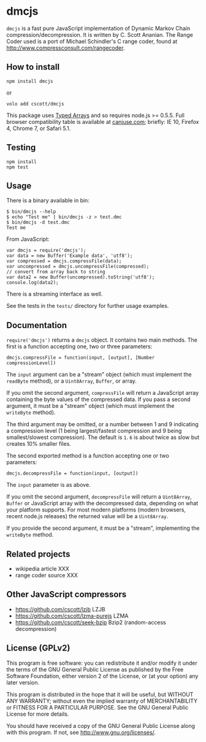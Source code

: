 # dmcjs

`dmcjs` is a fast pure JavaScript implementation of Dynamic Markov Chain
compression/decompression.  It is written by C. Scott Ananian.
The Range Coder used is a port of Michael Schindler's C range coder,
found at http://www.compressconsult.com/rangecoder.

## How to install

```
npm install dmcjs
```
or
```
volo add cscott/dmcjs
```

This package uses
[Typed Arrays](https://developer.mozilla.org/en-US/docs/JavaScript/Typed_arrays)
and so requires node.js >= 0.5.5.  Full browser compatibility table
is available at [caniuse.com](http://caniuse.com/typedarrays); briefly:
IE 10, Firefox 4, Chrome 7, or Safari 5.1.

## Testing

```
npm install
npm test
```

## Usage

There is a binary available in bin:
```
$ bin/dmcjs --help
$ echo "Test me" | bin/dmcjs -z > test.dmc
$ bin/dmcjs -d test.dmc
Test me
```

From JavaScript:
```
var dmcjs = require('dmcjs');
var data = new Buffer('Example data', 'utf8');
var compressed = dmcjs.compressFile(data);
var uncompressed = dmcjs.uncompressFile(compressed);
// convert from array back to string
var data2 = new Buffer(uncompressed).toString('utf8');
console.log(data2);
```
There is a streaming interface as well.

See the tests in the `tests/` directory for further usage examples.

## Documentation

`require('dmcjs')` returns a `dmcjs` object.  It contains two main
methods.  The first is a function accepting one, two or three parameters:

`dmcjs.compressFile = function(input, [output], [Number compressionLevel])`

The `input` argument can be a "stream" object (which must implement the
`readByte` method), or a `Uint8Array`, `Buffer`, or array.

If you omit the second argument, `compressFile` will return a JavaScript
array containing the byte values of the compressed data.  If you pass
a second argument, it must be a "stream" object (which must implement the
`writeByte` method).

The third argument may be omitted, or a number between 1 and 9 indicating
a compression level (1 being largest/fastest compression and 9 being
smallest/slowest compression).  The default is `1`. `6` is about twice
as slow but creates 10% smaller files.

The second exported method is a function accepting one or two parameters:

`dmcjs.decompressFile = function(input, [output])`

The `input` parameter is as above.

If you omit the second argument, `decompressFile` will return a
`Uint8Array`, `Buffer` or JavaScript array with the decompressed
data, depending on what your platform supports.  For most modern
platforms (modern browsers, recent node.js releases) the returned
value will be a `Uint8Array`.

If you provide the second argument, it must be a "stream", implementing
the `writeByte` method.

## Related projects

* wikipedia article XXX
* range coder source XXX

## Other JavaScript compressors

* https://github.com/cscott/lzjb LZJB
* https://github.com/cscott/lzma-purejs LZMA
* https://github.com/cscott/seek-bzip Bzip2 (random-access decompression)

## License (GPLv2)

This program is free software: you can redistribute it and/or modify
it under the terms of the GNU General Public License as published by
the Free Software Foundation, either version 2 of the License, or
(at your option) any later version.

This program is distributed in the hope that it will be useful,
but WITHOUT ANY WARRANTY; without even the implied warranty of
MERCHANTABILITY or FITNESS FOR A PARTICULAR PURPOSE.  See the
GNU General Public License for more details.

You should have received a copy of the GNU General Public License
along with this program.  If not, see http://www.gnu.org/licenses/.
